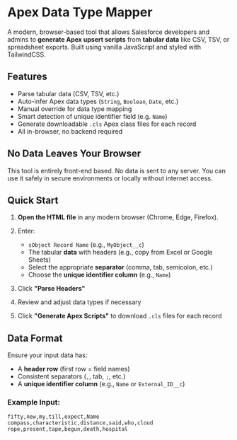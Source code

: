 # Apex Data Type Mapper

A modern, browser-based tool that allows Salesforce developers and admins to **generate Apex upsert scripts** from **tabular data** like CSV, TSV, or spreadsheet exports. Built using vanilla JavaScript and styled with TailwindCSS.


## Features

* Parse tabular data (CSV, TSV, etc.)
* Auto-infer Apex data types (`String`, `Boolean`, `Date`, etc.)
* Manual override for data type mapping
* Smart detection of unique identifier field (e.g. `Name`)
* Generate downloadable `.cls` Apex class files for each record
* All in-browser, no backend required


## No Data Leaves Your Browser

This tool is entirely front-end based. No data is sent to any server. You can use it safely in secure environments or locally without internet access.

## Quick Start

1. **Open the HTML file** in any modern browser (Chrome, Edge, Firefox).
2. Enter:

   * `sObject Record Name` (e.g., `MyObject__c`)
   * The tabular **data** with headers (e.g., copy from Excel or Google Sheets)
   * Select the appropriate **separator** (comma, tab, semicolon, etc.)
   * Choose the **unique identifier column** (e.g., `Name`)
3. Click **"Parse Headers"**
4. Review and adjust data types if necessary
5. Click **"Generate Apex Scripts"** to download `.cls` files for each record


## Data Format

Ensure your input data has:

* A **header row** (first row = field names)
* Consistent separators (`,`, tab, `;`, etc.)
* A **unique identifier column** (e.g., `Name` or `External_ID__c`)

### Example Input:

```
fifty,new,my,till,expect,Name
compass,characteristic,distance,said,who,cloud
rope,present,tape,begun,death,hospital
```
